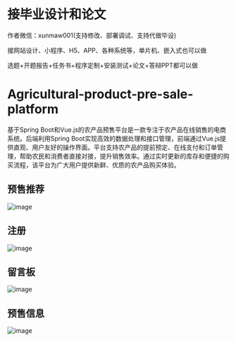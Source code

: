 # 接毕业设计和论文
作者微信：xunmaw001(支持修改、部署调试、支持代做毕设)

接网站设计、小程序、H5、APP、各种系统等，单片机、嵌入式也可以做

选题+开题报告+任务书+程序定制+安装测试+论文+答辩PPT都可以做
# Agricultural-product-pre-sale-platform
基于Spring Boot和Vue.js的农产品预售平台是一款专注于农产品在线销售的电商系统。后端利用Spring Boot实现高效的数据处理和接口管理，前端通过Vue.js提供直观、用户友好的操作界面。平台支持农产品的提前预定、在线支付和订单管理，帮助农民和消费者直接对接，提升销售效率。通过实时更新的库存和便捷的购买流程，该平台为广大用户提供新鲜、优质的农产品购买体验。
## 预售推荐
![image](https://github.com/user-attachments/assets/eb9e23ff-a7c1-43c0-9947-0b64609a7116)
## 注册
![image](https://github.com/user-attachments/assets/17e6e962-e0b4-4ebb-aa51-36965e1ec549)
## 留言板
![image](https://github.com/user-attachments/assets/67e04e6b-3778-46ca-b648-95ddb0ccc0ad)
## 预售信息
![image](https://github.com/user-attachments/assets/e219972a-5480-44e6-8a6c-b8695cf808be)
